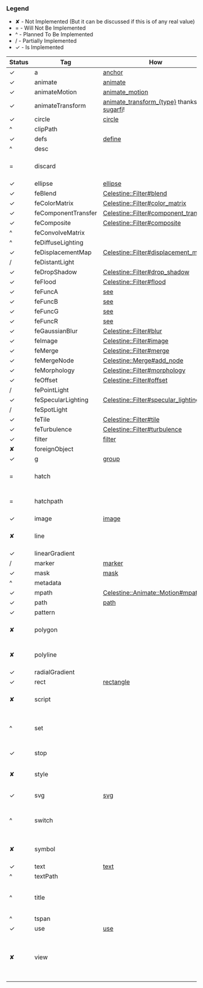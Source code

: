 ### Legend
 * ✘ - Not Implemented (But it can be discussed if this is of any real value)
 * = - Will Not Be Implemented
 * ^ - Planned To Be Implemented
 * / - Partially Implemented
 * ✓ - Is Implemented 

| Status | Tag | How  | Notes | 
|--------|-----|------|-------|
| ✓ | a | [anchor](https://docs.celestine.dev/Celestine/Meta/Context.html#anchor(define=false,&block:Celestine::Anchor-%3ECelestine::Anchor):Celestine::Anchor-instance-method)||
| ✓ | animate |[animate](https://docs.celestine.dev/Celestine/Modules/Animate.html#animate(&block:Proc(Celestine::Animate,Nil))-instance-method)||
| ✓ | animateMotion |[animate_motion](https://docs.celestine.dev/Celestine/Modules/Animate/Motion.html#animate_motion(&block:Celestine::Animate::Motion-%3ECelestine::Animate::Motion)-instance-method)||
| ✓ | animateTransform |[animate_transform_{type}](https://docs.celestine.dev/Celestine/Modules/Animate/Transform.html) thanks [sugarfi](https://github.com/sugarfi)!||
| ✓ | circle |[circle](https://docs.celestine.dev/Celestine/Meta/Context.html#circle(define=false,&block:Celestine::Circle-%3ECelestine::Circle):Celestine::Circle-instance-method)||
| ^ | clipPath |||
| ✓ | defs |[define](https://docs.celestine.dev/Celestine/Meta/Context.html#define(drawable:Celestine::Drawable)-instance-method)||
| ^ | desc |||
| = | discard ||Doesn't seem implemented by browsers|
| ✓ | ellipse |[ellipse](https://docs.celestine.dev/Celestine/Meta/Context.html#ellipse(define=false,&block:Celestine::Ellipse-%3ECelestine::Ellipse):Celestine::Ellipse-instance-method)||
| ✓ | feBlend |[Celestine::Filter#blend](https://docs.celestine.dev/Celestine/Filter.html#blend(&block:Celestine::Filter::Blend-%3ECelestine::Filter::Blend)-instance-method)||
| ✓ | feColorMatrix |[Celestine::Filter#color_matrix](https://docs.celestine.dev/Celestine/Filter.html#color_matrix(&block:Celestine::Filter::ColorMatrix-%3ECelestine::Filter::ColorMatrix)-instance-method)||
| ✓ | feComponentTransfer |[Celestine::Filter#component_transfer](https://docs.celestine.dev/Celestine/Filter.html#component_transfer(&block:Celestine::Filter::ComponentTransfer-%3ECelestine::Filter::ComponentTransfer)-instance-method)||
| ✓ | feComposite |[Celestine::Filter#composite](https://docs.celestine.dev/Celestine/Filter.html#composite(&block:Celestine::Filter::Composite-%3ECelestine::Filter::Composite)-instance-method)||
| ^ | feConvolveMatrix |||
| ^ | feDiffuseLighting |||
| ✓ | feDisplacementMap |[Celestine::Filter#displacement_map](https://docs.celestine.dev/Celestine/Filter.html#displacement_map(&block:Celestine::Filter::DisplacementMap-%3ECelestine::Filter::DisplacementMap)-instance-method)||
| / | feDistantLight |||
| ✓ | feDropShadow |[Celestine::Filter#drop_shadow](https://docs.celestine.dev/Celestine/Filter.html#drop_shadow(&block:Celestine::Filter::DropShadow-%3ECelestine::Filter::DropShadow)-instance-method)||
| ✓ | feFlood |[Celestine::Filter#flood](https://docs.celestine.dev/Celestine/Filter.html#flood(&block:Celestine::Filter::Flood-%3ECelestine::Filter::Flood)-instance-method)||
| ✓ | feFuncA |[see](https://docs.celestine.dev/Celestine/Filter/ComponentTransfer.html)||
| ✓ | feFuncB |[see](https://docs.celestine.dev/Celestine/Filter/ComponentTransfer.html)||
| ✓ | feFuncG |[see](https://docs.celestine.dev/Celestine/Filter/ComponentTransfer.html)||
| ✓ | feFuncR |[see](https://docs.celestine.dev/Celestine/Filter/ComponentTransfer.html)||
| ✓ | feGaussianBlur |[Celestine::Filter#blur](https://docs.celestine.dev/Celestine/Filter.html#blur(&block:Celestine::Filter::Blur-%3ECelestine::Filter::Blur)-instance-method)||
| ✓ | feImage |[Celestine::Filter#image](https://docs.celestine.dev/Celestine/Filter.html#image(&block:Celestine::Filter::Image-%3ECelestine::Filter::Image)-instance-method)||
| ✓ | feMerge |[Celestine::Filter#merge](https://docs.celestine.dev/Celestine/Filter.html#merge(&block:Celestine::Filter::Merge-%3ECelestine::Filter::Merge)-instance-method)||
| ✓ | feMergeNode |[Celestine::Merge#add_node](https://docs.celestine.dev/Celestine/Filter/Merge.html#add_node(filter_name)-instance-method)||
| ✓ | feMorphology |[Celestine::Filter#morphology](https://docs.celestine.dev/Celestine/Filter.html#morphology(&block:Celestine::Filter::Morphology-%3ECelestine::Filter::Morphology)-instance-method)||
| ✓ | feOffset |[Celestine::Filter#offset](https://docs.celestine.dev/Celestine/Filter.html#offset(&block:Celestine::Filter::Offset-%3ECelestine::Filter::Offset)-instance-method)||
| / | fePointLight |||
| ✓ | feSpecularLighting |[Celestine::Filter#specular_lighting](https://docs.celestine.dev/Celestine/Filter.html#specular_lighting(&block:Celestine::Filter::SpecularLighting-%3ECelestine::Filter::SpecularLighting)-instance-method)||
| / | feSpotLight |||
| ✓ | feTile |[Celestine::Filter#tile](https://docs.celestine.dev/Celestine/Filter.html#tile(&block:Celestine::Filter::Tile-%3ECelestine::Filter::Tile)-instance-method)||
| ✓ | feTurbulence |[Celestine::Filter#turbulence](https://docs.celestine.dev/Celestine/Filter.html#turbulence(&block:Celestine::Filter::Turbulence-%3ECelestine::Filter::Turbulence)-instance-method)|
| ✓ | filter |[filter](https://docs.celestine.dev/Celestine/Meta/Context.html#filter(&block:Celestine::Filter-%3ECelestine::Filter)-instance-method)|
| ✘ | foreignObject |||
| ✓ | g |[group](https://docs.celestine.dev/Celestine/Meta/Context.html#group(define=false,&block:Celestine::Group-%3ECelestine::Group):Celestine::Group-instance-method)||
| = | hatch ||Doesn't seem implemented by browsers|
| = | hatchpath ||Doesn't seem implemented by browsers|
| ✓ | image |[image](https://docs.celestine.dev/Celestine/Meta/Context.html#image(define=false,&block:Celestine::Image-%3ECelestine::Image):Celestine::Image-instance-method)||
| ✘ | line ||Seems covered by path....|
| ✓ | linearGradient |||
| / | marker |[marker](https://docs.celestine.dev/Celestine/Meta/Context.html#marker(&block:Celestine::Marker-%3ECelestine::Marker)-instance-method)||
| ✓ | mask |[mask](https://docs.celestine.dev/Celestine/Meta/Context.html#mask(&block:Celestine::Mask-%3ECelestine::Mask)-instance-method)||
| ^ | metadata ||
| ✓ | mpath |[Celestine::Animate::Motion#mpath](https://docs.celestine.dev/Celestine/Animate/Motion.html#mpath(&block:Proc(Celestine::Path,Nil))-instance-method)||
| ✓ | path |[path](https://docs.celestine.dev/Celestine/Meta/Context.html#path(define=false,&block:Celestine::Path-%3ECelestine::Path):Celestine::Path-instance-method)||
| ✓ | pattern |||
| ✘ | polygon ||Seems covered by path|
| ✘ | polyline ||Seems covered by path|
| ✓ | radialGradient ||
| ✓ | rect |[rectangle](https://docs.celestine.dev/Celestine/Meta/Context.html#rectangle(define=false,&block:Celestine::Rectangle-%3ECelestine::Rectangle):Celestine::Rectangle-instance-method)||
| ✘ | script ||Not sure if this should be implemented...|
| ^ | set ||This seems useful for simple interactivity|
| ✓ | stop ||Part of gradient|
| ✘ | style ||Not sure if this should be implemented...|
| ✓ | svg |[svg](https://docs.celestine.dev/Celestine/Svg.html#svg(define=false,&block:Celestine::Svg-%3ECelestine::Svg):Celestine::Svg-instance-method)|Fully Implemented!|
| ^ | switch ||Would allow local dialect switching for text|
| ✘ | symbol ||Is this any different than group?|
| ✓ | text |[text](https://docs.celestine.dev/Celestine/Meta/Context.html#text(define=false,&block:Celestine::Text-%3ECelestine::Text):Celestine::Text-instance-method)||
| ^ | textPath ||Part of text|
| ^ | title ||Rendered as a tooltip when hovering the object|
| ^ | tspan ||Part of text|
| ✓ | use |[use](https://docs.celestine.dev/Celestine/Meta/Context/Methods.html#use(id:String)-instance-method)||
| ✘ | view ||Doesn't seem to be implemented, even mozillas example doesn't work|
